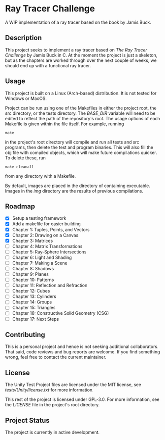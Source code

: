 # Ray Tracer Challenge 
A WIP implementation of a ray tracer based on the book by Jamis Buck.

## Description

This project seeks to implement a ray tracer based on _The Ray Tracer
Challenge_ by Jamis Buck in C.  At the moment the project is just a skeleton,
but as the chapters are worked through over the next couple of weeks, we should
end up with a functional ray tracer.

## Usage

This project is built on a Linux (Arch-based) distribution. It is not tested
for Windows or MacOS.

Project can be run using one of the Makefiles in either the project root, the
src directory, or the tests directory. The _BASE_DIR_ variable will need to be
edited to reflect the path of the repository's root. The usage options of each
Makefile is given within the file itself. For example, running 

```
make
```

in the project's root directory will compile and run all tests and src
programs, then delete the test and program binaries. This will also fill the
obj file with compiled objects, which will make future compilations quicker. To
delete these, run

```
make cleanall
```

from any directory with a Makefile.

By default, images are placed in the directory of containing executable. Images
in the _img_ directory are the results of previous compilations.

## Roadmap

- [x] Setup a testing framework
- [x] Add a makefile for easier building
- [x] Chapter 1: Tuples, Points, and Vectors
- [x] Chapter 2: Drawing on a Canvas
- [x] Chapter 3: Matrices
- [ ] Chapter 4: Matrix Transformations
- [ ] Chapter 5: Ray-Sphere Intersections
- [ ] Chapter 6: Light and Shading
- [ ] Chapter 7: Making a Scene
- [ ] Chapter 8: Shadows
- [ ] Chapter 9: Planes
- [ ] Chapter 10: Patterns
- [ ] Chapter 11: Reflection and Refraction
- [ ] Chapter 12: Cubes
- [ ] Chapter 13: Cylinders
- [ ] Chapter 14: Groups
- [ ] Chapter 15: Triangles
- [ ] Chapter 16: Constructive Solid Geometry (CSG)
- [ ] Chapter 17: Next Steps

## Contributing

This is a personal project and hence is not seeking additional collaborators.
That said, code reviews and bug reports are welcome. If you find something
wrong, feel free to contact the current maintainer.

## License

The Unity Test Project files are licensed under the MIT license, see
_tests/Unity/license.txt_ for more information.

This rest of the project is licensed under GPL-3.0. For more information, see
the _LICENSE_ file in the project's root directory.

## Project Status

The project is currently in active development.
